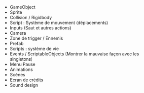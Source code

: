 - GameObject
- Sprite
- Collision / Rigidbody
- Script : Système de mouvement (déplacements)
- Inputs (Saut et autres actions)
- Camera
- Zone de trigger / Ennemis
- Prefab
- Scripts : système de vie
- Events / ScriptableObjects (Montrer la mauvaise façon avec les singletons)
- Menu Pause
- Animations
- Scènes 
- Ecran de crédits
- Sound design